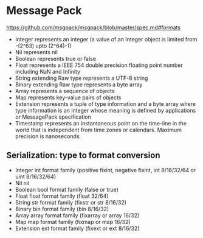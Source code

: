 # Message Pack

https://github.com/msgpack/msgpack/blob/master/spec.md#formats

* Integer represents an integer (a value of an Integer object is limited from -(2^63) upto (2^64)-1)
* Nil represents nil
* Boolean represents true or false
* Float represents a IEEE 754 double precision floating point number including NaN and Infinity
* String extending Raw type represents a UTF-8 string
* Binary extending Raw type represents a byte array
* Array represents a sequence of objects
* Map represents key-value pairs of objects
* Extension represents a tuple of type information and a byte array where type information is an integer whose meaning is defined by applications or MessagePack specification
* Timestamp represents an instantaneous point on the time-line in the world that is independent from time zones or calendars. Maximum precision is nanoseconds.

## Serialization: type to format conversion

* Integer	int format family (positive fixint, negative fixint, int 8/16/32/64 or uint 8/16/32/64)
* Nil	nil
* Boolean	bool format family (false or true)
* Float	float format family (float 32/64)
* String	str format family (fixstr or str 8/16/32)
* Binary	bin format family (bin 8/16/32)
* Array	array format family (fixarray or array 16/32)
* Map	map format family (fixmap or map 16/32)
* Extension	ext format family (fixext or ext 8/16/32)